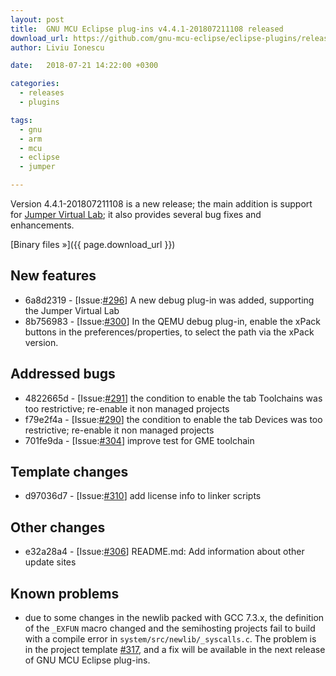 ```yaml
---
layout: post
title:  GNU MCU Eclipse plug-ins v4.4.1-201807211108 released
download_url: https://github.com/gnu-mcu-eclipse/eclipse-plugins/releases/tag/v4.4.1-201807211108
author: Liviu Ionescu

date:   2018-07-21 14:22:00 +0300

categories:
  - releases
  - plugins

tags:
  - gnu
  - arm
  - mcu
  - eclipse
  - jumper

---
```


Version 4.4.1-201807211108 is a new release; the main addition is support for 
[Jumper Virtual Lab](https://docs.jumper.io); it also provides several bug fixes and 
enhancements.

[Binary files »]({{ page.download_url }})


## New features

- 6a8d2319 - [Issue:[#296](https://github.com/gnu-mcu-eclipse/eclipse-plugins/issues/296)] 
A new debug plug-in was added, supporting the Jumper Virtual Lab
- 8b756983 - [Issue:[#300](https://github.com/gnu-mcu-eclipse/eclipse-plugins/issues/300)] 
In the QEMU debug plug-in, enable the xPack buttons in the preferences/properties, 
to select the path via the xPack version.

## Addressed bugs

- 4822665d - [Issue:[#291](https://github.com/gnu-mcu-eclipse/eclipse-plugins/issues/291)] 
the condition to enable the tab Toolchains was too restrictive; re-enable it
non managed projects
- f79e2f4a - [Issue:[#290](https://github.com/gnu-mcu-eclipse/eclipse-plugins/issues/290)] 
the condition to enable the tab Devices was too restrictive; re-enable it
non managed projects
- 701fe9da - [Issue:[#304](https://github.com/gnu-mcu-eclipse/eclipse-plugins/issues/304)] 
improve test for GME toolchain

## Template changes

- d97036d7 - [Issue:[#310](https://github.com/gnu-mcu-eclipse/eclipse-plugins/issues/310)] 
add license info to linker scripts

## Other changes

- e32a28a4 - [Issue:[#306](https://github.com/gnu-mcu-eclipse/eclipse-plugins/issues/306)] 
README.md: Add information about other update sites 

## Known problems

- due to some changes in the newlib packed with GCC 7.3.x, 
the definition of the `_EXFUN` macro changed 
and the semihosting projects fail to build with a compile error in 
`system/src/newlib/_syscalls.c`. The problem is in the project template
[#317](https://github.com/gnu-mcu-eclipse/eclipse-plugins/issues/317), and
a fix will be available in the next release of GNU MCU Eclipse plug-ins.

